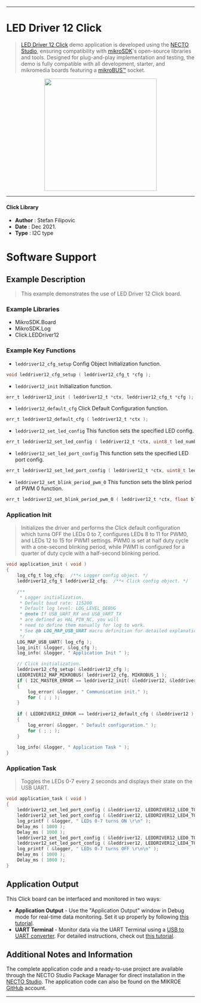 
---
# LED Driver 12 Click

> [LED Driver 12 Click](https://www.mikroe.com/?pid_product=MIKROE-4977) demo application is developed using
the [NECTO Studio](https://www.mikroe.com/necto), ensuring compatibility with [mikroSDK](https://www.mikroe.com/mikrosdk)'s
open-source libraries and tools. Designed for plug-and-play implementation and testing, the demo is fully compatible with
all development, starter, and mikromedia boards featuring a [mikroBUS&trade;](https://www.mikroe.com/mikrobus) socket.

<p align="center">
  <img src="https://www.mikroe.com/?pid_product=MIKROE-4977&image=1" height=300px>
</p>

---

#### Click Library

- **Author**        : Stefan Filipovic
- **Date**          : Dec 2021.
- **Type**          : I2C type

# Software Support

## Example Description

> This example demonstrates the use of LED Driver 12 Click board.

### Example Libraries

- MikroSDK.Board
- MikroSDK.Log
- Click.LEDDriver12

### Example Key Functions

- `leddriver12_cfg_setup` Config Object Initialization function.
```c
void leddriver12_cfg_setup ( leddriver12_cfg_t *cfg );
```

- `leddriver12_init` Initialization function.
```c
err_t leddriver12_init ( leddriver12_t *ctx, leddriver12_cfg_t *cfg );
```

- `leddriver12_default_cfg` Click Default Configuration function.
```c
err_t leddriver12_default_cfg ( leddriver12_t *ctx );
```

- `leddriver12_set_led_config` This function sets the specified LED config.
```c
err_t leddriver12_set_led_config ( leddriver12_t *ctx, uint8_t led_number, uint8_t led_cfg );
```

- `leddriver12_set_led_port_config` This function sets the specified LED port config.
```c
err_t leddriver12_set_led_port_config ( leddriver12_t *ctx, uint8_t led_port_number, uint8_t led_cfg );
```

- `leddriver12_set_blink_period_pwm_0` This function sets the blink period of PWM 0 function.
```c
err_t leddriver12_set_blink_period_pwm_0 ( leddriver12_t *ctx, float blink_period );
```

### Application Init

> Initializes the driver and performs the Click default configuration which turns OFF
the LEDs 0 to 7, configures LEDs 8 to 11 for PWM0, and LEDs 12 to 15 for PWM1 settings.
PWM0 is set at half duty cycle with a one-second blinking period, while PWM1 is configured
for a quarter of duty cycle with a half-second blinking period.

```c
void application_init ( void )
{
    log_cfg_t log_cfg;  /**< Logger config object. */
    leddriver12_cfg_t leddriver12_cfg;  /**< Click config object. */

    /** 
     * Logger initialization.
     * Default baud rate: 115200
     * Default log level: LOG_LEVEL_DEBUG
     * @note If USB_UART_RX and USB_UART_TX 
     * are defined as HAL_PIN_NC, you will 
     * need to define them manually for log to work. 
     * See @b LOG_MAP_USB_UART macro definition for detailed explanation.
     */
    LOG_MAP_USB_UART( log_cfg );
    log_init( &logger, &log_cfg );
    log_info( &logger, " Application Init " );

    // Click initialization.
    leddriver12_cfg_setup( &leddriver12_cfg );
    LEDDRIVER12_MAP_MIKROBUS( leddriver12_cfg, MIKROBUS_1 );
    if ( I2C_MASTER_ERROR == leddriver12_init( &leddriver12, &leddriver12_cfg ) ) 
    {
        log_error( &logger, " Communication init." );
        for ( ; ; );
    }
    
    if ( LEDDRIVER12_ERROR == leddriver12_default_cfg ( &leddriver12 ) )
    {
        log_error( &logger, " Default configuration." );
        for ( ; ; );
    }
    
    log_info( &logger, " Application Task " );
}
```

### Application Task

> Toggles the LEDs 0-7 every 2 seconds and displays their state on the USB UART.

```c
void application_task ( void )
{
    leddriver12_set_led_port_config ( &leddriver12, LEDDRIVER12_LED0_TO_3, LEDDRIVER12_LED_ON );
    leddriver12_set_led_port_config ( &leddriver12, LEDDRIVER12_LED4_TO_7, LEDDRIVER12_LED_ON );
    log_printf ( &logger, " LEDs 0-7 turns ON \r\n" );
    Delay_ms ( 1000 );
    Delay_ms ( 1000 );
    leddriver12_set_led_port_config ( &leddriver12, LEDDRIVER12_LED0_TO_3, LEDDRIVER12_LED_OFF );
    leddriver12_set_led_port_config ( &leddriver12, LEDDRIVER12_LED4_TO_7, LEDDRIVER12_LED_OFF );
    log_printf ( &logger, " LEDs 0-7 turns OFF \r\n\n" );
    Delay_ms ( 1000 );
    Delay_ms ( 1000 );
}
```

## Application Output

This Click board can be interfaced and monitored in two ways:
- **Application Output** - Use the "Application Output" window in Debug mode for real-time data monitoring.
Set it up properly by following [this tutorial](https://www.youtube.com/watch?v=ta5yyk1Woy4).
- **UART Terminal** - Monitor data via the UART Terminal using
a [USB to UART converter](https://www.mikroe.com/click/interface/usb?interface*=uart,uart). For detailed instructions,
check out [this tutorial](https://help.mikroe.com/necto/v2/Getting%20Started/Tools/UARTTerminalTool).

## Additional Notes and Information

The complete application code and a ready-to-use project are available through the NECTO Studio Package Manager for 
direct installation in the [NECTO Studio](https://www.mikroe.com/necto). The application code can also be found on
the MIKROE [GitHub](https://github.com/MikroElektronika/mikrosdk_click_v2) account.

---
